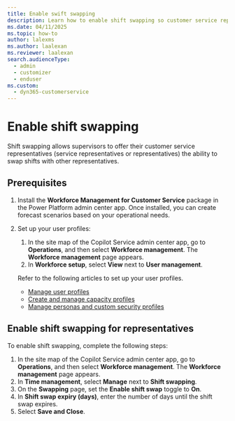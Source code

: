 ```yaml
---
title: Enable swift swapping
description: Learn how to enable shift swapping so customer service representatives can swap shifts with other representatives.
ms.date: 04/11/2025
ms.topic: how-to
author: lalexms
ms.author: laalexan
ms.reviewer: laalexan
search.audienceType: 
  - admin
  - customizer
  - enduser
ms.custom: 
  - dyn365-customerservice
---
```


# Enable shift swapping

Shift swapping allows supervisors to offer their customer service representatives (service representatives or representatives) the ability to swap shifts with other representatives.

## Prerequisites

1. Install the **Workforce Management for Customer Service** package in the Power Platform admin center app. Once installed, you can create forecast scenarios based on your operational needs.
1. Set up your user profiles:
     1. In the site map of the Copilot Service admin center app, go to **Operations**, and then select **Workforce management**. The **Workforce management** page appears.
     1. In **Workforce setup**, select **View** next to **User management**.

   Refer to the following articles to set up your user profiles.
    -	[Manage user profiles](/dynamics365/customer-service/users-user-profiles)
    -	[Create and manage capacity profiles](/dynamics365/customer-service/capacity-profiles)
    -	[Manage personas and custom security profiles](/dynamics365/customer-service/role-persona-mapping)
    
## Enable shift swapping for representatives

To enable shift swapping, complete the following steps:

1. In the site map of the Copilot Service admin center app, go to **Operations**, and then select **Workforce management**. The **Workforce management** page appears.
1.	In **Time management**, select **Manage** next to **Shift swapping**.
1.	On the **Swapping** page, set the **Enable shift swap** toggle to **On**.
1.	In **Shift swap expiry (days)**, enter the number of days until the shift swap expires.
1.	Select **Save and Close**.
